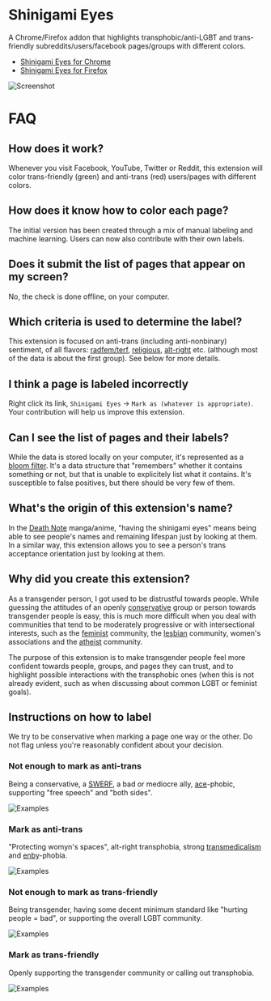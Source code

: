 # Shinigami Eyes

A Chrome/Firefox addon that highlights transphobic/anti-LGBT and trans-friendly subreddits/users/facebook pages/groups with different colors.

* [Shinigami Eyes for Chrome](https://chrome.google.com/webstore/detail/ijcpiojgefnkmcadacmacogglhjdjphj/)
* [Shinigami Eyes for Firefox](https://addons.mozilla.org/en-US/firefox/addon/shinigami-eyes/)

![Screenshot](https://raw.githubusercontent.com/shinigami-eyes/shinigami-eyes/master/images/preview.png)

# FAQ
## How does it work?
Whenever you visit Facebook, YouTube, Twitter or Reddit, this extension will color trans-friendly (green) and anti-trans (red) users/pages with different colors.

## How does it know how to color each page?
The initial version has been created through a mix of manual labeling and machine learning. Users can now also contribute with their own labels.

## Does it submit the list of pages that appear on my screen?
No, the check is done offline, on your computer.

## Which criteria is used to determine the label?
This extension is focused on anti-trans (including anti-nonbinary) sentiment, of all flavors: [radfem/terf](https://rationalwiki.org/wiki/Trans-exclusionary_radical_feminism), [religious](https://rationalwiki.org/wiki/Gender_ideology), [alt-right](https://rationalwiki.org/wiki/Alt-right) etc. (although most of the data is about the first group). See below for more details.

## I think a page is labeled incorrectly
Right click its link, `Shinigami Eyes` -> `Mark as (whatever is appropriate)`. Your contribution will help us improve this extension.

## Can I see the list of pages and their labels?
While the data is stored locally on your computer, it's represented as a [bloom filter](https://en.wikipedia.org/wiki/Bloom_filter). It's a data structure that "remembers" whether it contains something or not, but that is unable to explicitely list what it contains.
It's susceptible to false positives, but there should be very few of them.

## What's the origin of this extension's name?
In the [Death Note](https://en.wikipedia.org/wiki/Death_Note) manga/anime, "having the shinigami eyes" means being able to see people's names and remaining lifespan just by looking at them. In a similar way, this extension allows you to see a person's trans acceptance orientation just by looking at them.

## Why did you create this extension?
As a transgender person, I got used to be distrustful towards people. While guessing the attitudes of an openly [conservative](https://rationalwiki.org/wiki/Pope_Francis#On_gender.2C_sex_and_sexuality) group or person towards transgender people is easy, this is much more difficult when you deal with communities that tend to be moderately progressive or with intersectional interests, such as the [feminist](https://rationalwiki.org/wiki/Trans-exclusionary_radical_feminism) community, the [lesbian](https://www.pinknews.co.uk/2018/07/07/anti-trans-group-allowed-to-lead-pride-in-london-march-after-hijack/) community, women's associations and the [atheist](https://the-orbit.net/zinniajones/2014/05/atheist-transphobia-superstition-over-science/) community.

The purpose of this extension is to make transgender people feel more confident towards people, groups, and pages they can trust, and to highlight possible interactions with the transphobic ones (when this is not already evident, such as when discussing about common LGBT or feminist goals).

## Instructions on how to label
We try to be conservative when marking a page one way or the other. Do not flag unless you're reasonably confident about your decision.
### Not enough to mark as anti-trans
Being a conservative, a [SWERF](https://rationalwiki.org/wiki/Trans-exclusionary_radical_feminism#Sex_worker-exclusionary_radical_feminism), a bad or mediocre ally, [ace](https://rationalwiki.org/wiki/Asexuality)-phobic, supporting "free speech" and "both sides".

![Examples](https://raw.githubusercontent.com/shinigami-eyes/shinigami-eyes/master/images/example-not-anti-trans.png)
### Mark as anti-trans
"Protecting womyn's spaces", alt-right transphobia, strong [transmedicalism](https://rationalwiki.org/wiki/Transgender_glossary#Truscum) and [enby](https://rationalwiki.org/wiki/Non-binary_gender)-phobia.

![Examples](https://raw.githubusercontent.com/shinigami-eyes/shinigami-eyes/master/images/example-anti-trans.png)
### Not enough to mark as trans-friendly
Being transgender, having some decent minimum standard like "hurting people = bad", or supporting the overall LGBT community.

![Examples](https://raw.githubusercontent.com/shinigami-eyes/shinigami-eyes/master/images/example-not-trans-friendly.png)
### Mark as trans-friendly
Openly supporting the transgender community or calling out transphobia.

![Examples](https://raw.githubusercontent.com/shinigami-eyes/shinigami-eyes/master/images/example-trans-friendly.png)

